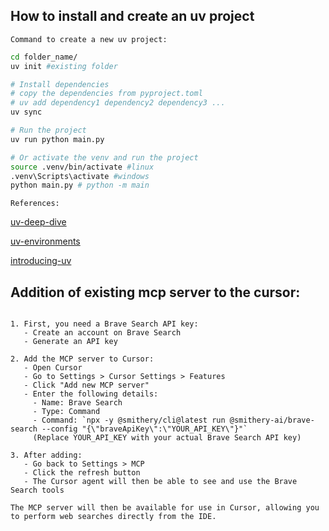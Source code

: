 ## How to install and create an uv project

`Command to create a new uv project:`
```bash
cd folder_name/
uv init #existing folder

# Install dependencies
# copy the dependencies from pyproject.toml
# uv add dependency1 dependency2 dependency3 ...
uv sync

# Run the project
uv run python main.py

# Or activate the venv and run the project
source .venv/bin/activate #linux
.venv\Scripts\activate #windows
python main.py # python -m main
```

`References:`

[uv-deep-dive](https://www.saaspegasus.com/guides/uv-deep-dive/)

[uv-environments](https://docs.astral.sh/uv/pip/environments/#__tabbed_1_2)

[introducing-uv](https://codemaker2016.medium.com/introducing-uv-next-gen-python-package-manager-b78ad39c95d7)


## Addition of existing mcp server to the cursor:
```text

1. First, you need a Brave Search API key:
   - Create an account on Brave Search
   - Generate an API key

2. Add the MCP server to Cursor:
   - Open Cursor
   - Go to Settings > Cursor Settings > Features
   - Click "Add new MCP server"
   - Enter the following details:
     - Name: Brave Search
     - Type: Command
     - Command: `npx -y @smithery/cli@latest run @smithery-ai/brave-search --config "{\"braveApiKey\":\"YOUR_API_KEY\"}"`
     (Replace YOUR_API_KEY with your actual Brave Search API key)

3. After adding:
   - Go back to Settings > MCP
   - Click the refresh button
   - The Cursor agent will then be able to see and use the Brave Search tools

The MCP server will then be available for use in Cursor, allowing you to perform web searches directly from the IDE.

```